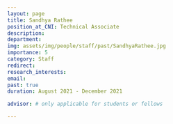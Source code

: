 ```yaml
---
layout: page
title: Sandhya Rathee
position_at_CNI: Technical Associate
description: 
department:
img: assets/img/people/staff/past/SandhyaRathee.jpg
importance: 5
category: Staff
redirect: 
research_interests: 
email: 
past: true
duration: August 2021 - December 2021

advisor: # only applicable for students or fellows

---
```


